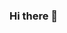 ### Hi there 👋

<!--
**FloCiaglia/FloCiaglia** is a ✨ _special_ ✨ repository because its `README.md` (this file) appears on your GitHub profile.

![alt text](https://github.com/flociaglia/FloCiaglia/landscape.jpg?raw=true)
Here are some ideas to get you started:

- 🔭 I’m currently working on ...
- 🌱 I’m currently learning ...
- 👯 I’m looking to collaborate on ...
- 🤔 I’m looking for help with ...
- 💬 Ask me about ...
- 📫 How to reach me: ...
- 😄 Pronouns: ...
- ⚡ Fun fact: ...
-->
